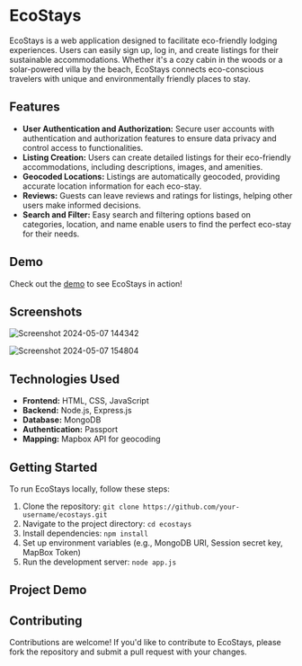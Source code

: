 # EcoStays

EcoStays is a web application designed to facilitate eco-friendly lodging experiences. Users can easily sign up, log in, and create listings for their sustainable accommodations. Whether it's a cozy cabin in the woods or a solar-powered villa by the beach, EcoStays connects eco-conscious travelers with unique and environmentally friendly places to stay.

## Features

- **User Authentication and Authorization:** Secure user accounts with authentication and authorization features to ensure data privacy and control access to functionalities.
- **Listing Creation:** Users can create detailed listings for their eco-friendly accommodations, including descriptions, images, and amenities.
- **Geocoded Locations:** Listings are automatically geocoded, providing accurate location information for each eco-stay.
- **Reviews:** Guests can leave reviews and ratings for listings, helping other users make informed decisions.
- **Search and Filter:** Easy search and filtering options based on categories, location, and name enable users to find the perfect eco-stay for their needs.

## Demo

Check out the [demo](https://ecostays.onrender.com/) to see EcoStays in action!

## Screenshots

![Screenshot 2024-05-07 144342](https://github.com/EmptyScript/EcoStays/assets/102405103/a7d27a19-cdc0-485a-8691-c1e3bd88348b)

![Screenshot 2024-05-07 154804](https://github.com/EmptyScript/EcoStays/assets/102405103/23a9e82f-8686-4d01-a869-5f2012188bec)


## Technologies Used

- **Frontend:** HTML, CSS, JavaScript
- **Backend:** Node.js, Express.js
- **Database:** MongoDB
- **Authentication:** Passport
- **Mapping:** Mapbox API for geocoding

## Getting Started

To run EcoStays locally, follow these steps:

1. Clone the repository: `git clone https://github.com/your-username/ecostays.git`
2. Navigate to the project directory: `cd ecostays`
3. Install dependencies: `npm install`
4. Set up environment variables (e.g., MongoDB URI, Session secret key, MapBox Token)
5. Run the development server: `node app.js`


## Project Demo

## Contributing

Contributions are welcome! If you'd like to contribute to EcoStays, please fork the repository and submit a pull request with your changes.


